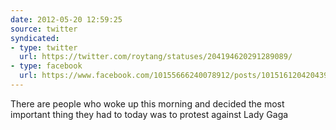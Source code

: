 ```yaml
---
date: 2012-05-20 12:59:25
source: twitter
syndicated:
- type: twitter
  url: https://twitter.com/roytang/statuses/204194620291289089/
- type: facebook
  url: https://www.facebook.com/10155666240078912/posts/10151612042043912
---
```


There are people who woke up this morning and decided the most important thing they had to today was to protest against Lady Gaga